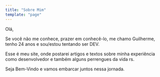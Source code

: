 ```yaml
---
title: "Sobre Mim"
template: "page"
---
```


Olá,

Se você não me conhece, prazer em conhecê-lo, me chamo Guilherme, tenho 24 anos e sou/estou tentando ser DEV.

Esse é meu site, onde postarei artigos e textos sobre minha experiência como desenvolvedor e também alguns perrengues da vida rs.

Seja Bem-Vindo e vamos embarcar juntos nessa jornada.


